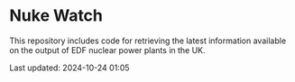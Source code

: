 # Nuke Watch

This repository includes code for retrieving the latest information available on the output of EDF nuclear power plants in the UK.

Last updated: 2024-10-24 01:05